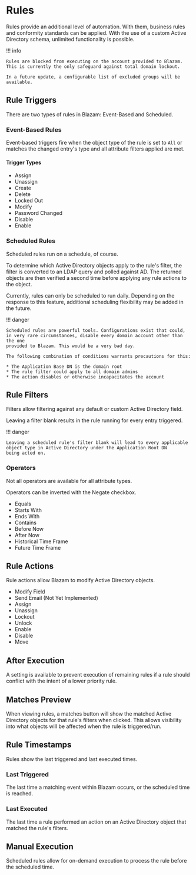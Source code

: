 # Rules
Rules provide an additional level of automation. With them,
business rules and conformity standards can be applied. With the use of a custom Active
Directory schema, unlimited functionality is possible.

!!! info

    Rules are blocked from executing on the account provided to Blazam.
    This is currently the only safeguard against total domain lockout.

    In a future update, a configurable list of excluded groups will be available.

## Rule Triggers
There are two types of rules in Blazam: Event-Based and Scheduled.

### Event-Based Rules
Event-based triggers fire when the object type of the rule is set to `All` or matches the
changed entry's type and all attribute filters applied are met.

#### Trigger Types

* Assign
* Unassign
* Create
* Delete
* Locked Out
* Modify
* Password Changed
* Disable
* Enable

### Scheduled Rules

Scheduled rules run on a schedule, of course.

To determine which Active Directory objects apply to the rule's
filter, the filter is converted to an LDAP query and polled against
AD. The returned objects are then verified a second time before applying
any rule actions to the object.

Currently, rules can only be scheduled to run daily.
Depending on the response to this feature, additional
scheduling flexibility may be added in the future.

!!! danger

    Scheduled rules are powerful tools. Configurations exist that could,
    in very rare circumstances, disable every domain account other than the one
    provided to Blazam. This would be a very bad day.

    The following combination of conditions warrants precautions for this:

    * The Application Base DN is the domain root
    * The rule filter could apply to all domain admins
    * The action disables or otherwise incapacitates the account

## Rule Filters
Filters allow filtering against any default or custom Active
Directory field.

Leaving a filter blank results in the rule running for every
entry triggered.

!!! danger

    Leaving a scheduled rule's filter blank will lead to every applicable
    object type in Active Directory under the Application Root DN
    being acted on.

### Operators
Not all operators are available for all attribute types.

Operators can be inverted with the Negate checkbox.

* Equals
* Starts With
* Ends With
* Contains
* Before Now
* After Now
* Historical Time Frame
* Future Time Frame

## Rule Actions
Rule actions allow Blazam to modify Active Directory objects.

* Modify Field
* Send Email (Not Yet Implemented)
* Assign
* Unassign
* Lockout
* Unlock
* Enable
* Disable
* Move

## After Execution
A setting is available to prevent execution of remaining rules if a
rule should conflict with the intent of a lower priority rule.

## Matches Preview
When viewing rules, a matches button will show the matched Active Directory
objects for that rule's filters when clicked. This allows visibility into
what objects will be affected when the rule is triggered/run.

## Rule Timestamps
Rules show the last triggered and last executed times.
### Last Triggered
The last time a matching event within Blazam occurs, or the scheduled time
is reached.
### Last Executed
The last time a rule performed an action on an Active Directory object that
matched the rule's filters.

## Manual Execution
Scheduled rules allow for on-demand execution to process the
rule before the scheduled time.


